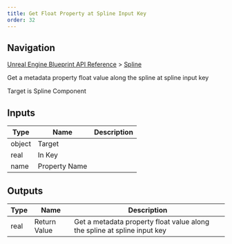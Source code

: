 ```yaml
---
title: Get Float Property at Spline Input Key
order: 32
---
```

## Navigation

[Unreal Engine Blueprint API Reference](https://dev.epicgames.com/documentation/en-us/unreal-engine/BlueprintAPI) > [Spline](https://dev.epicgames.com/documentation/en-us/unreal-engine/BlueprintAPI/Spline)

Get a metadata property float value along the spline at spline input key

Target is Spline Component

## Inputs

| Type | Name | Description |
| --- | --- | --- |
| object | Target |  |
| real | In Key |  |
| name | Property Name |  |

## Outputs

| Type | Name | Description |
| --- | --- | --- |
| real | Return Value | Get a metadata property float value along the spline at spline input key |
